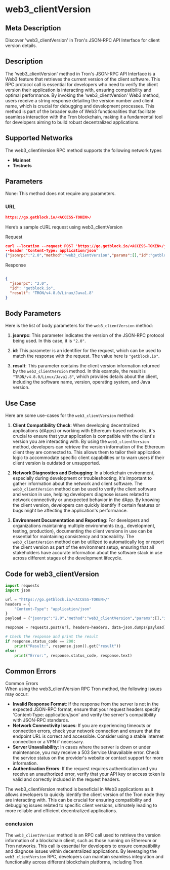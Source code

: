 # web3_clientVersion


## Meta Description
Discover 'web3_clientVersion' in Tron's JSON-RPC API Interface for client version details.

## Description
The 'web3_clientVersion' method in Tron's JSON-RPC API Interface is a Web3 feature that retrieves the current version of the client software. This RPC protocol call is essential for developers who need to verify the client version their application is interacting with, ensuring compatibility and optimal performance. By invoking the 'web3_clientVersion' Web3 method, users receive a string response detailing the version number and client name, which is crucial for debugging and development processes. This method is part of the broader suite of Web3 functionalities that facilitate seamless interaction with the Tron blockchain, making it a fundamental tool for developers aiming to build robust decentralized applications.

## Supported Networks
The web3_clientVersion RPC method supports the following network types
- **Mainnet**
- **Testnets**

## Parameters

None: This method does not require any parameters.

### URL
```json
https://go.getblock.io/<ACCESS-TOKEN>/
```
Here’s a sample cURL request using web3_clientVersion

Request
```json
curl --location --request POST 'https://go.getblock.io/<ACCESS-TOKEN>/jsonrpc' 
--header 'Content-Type: application/json' 
{"jsonrpc":"2.0","method":"web3_clientVersion","params":[],"id":"getblock.io"}
```

Response
```json

{
  "jsonrpc": "2.0",
  "id": "getblock.io",
  "result": "TRON/v4.8.0/Linux/Java1.8"
}
```
## Body Parameters

Here is the list of body parameters for the `web3_clientVersion` method:

1. **jsonrpc**: This parameter indicates the version of the JSON-RPC protocol being used. In this case, it is `"2.0"`.

2. **id**: This parameter is an identifier for the request, which can be used to match the response with the request. The value here is `"getblock.io"`.

3. **result**: This parameter contains the client version information returned by the `web3_clientVersion` method. In this example, the result is `"TRON/v4.8.0/Linux/Java1.8"`, which provides details about the client, including the software name, version, operating system, and Java version.

## Use Case

Here are some use-cases for the `web3_clientVersion` method:

1. **Client Compatibility Check**: When developing decentralized applications (dApps) or working with Ethereum-based networks, it's crucial to ensure that your application is compatible with the client's version you are interacting with. By using the `web3_clientVersion` method, developers can retrieve the version information of the Ethereum client they are connected to. This allows them to tailor their application logic to accommodate specific client capabilities or to warn users if their client version is outdated or unsupported.

2. **Network Diagnostics and Debugging**: In a blockchain environment, especially during development or troubleshooting, it's important to gather information about the network and client software. The `web3_clientVersion` method can be used to verify the client software and version in use, helping developers diagnose issues related to network connectivity or unexpected behavior in the dApp. By knowing the client version, developers can quickly identify if certain features or bugs might be affecting the application's performance.

3. **Environment Documentation and Reporting**: For developers and organizations maintaining multiple environments (e.g., development, testing, production), documenting the client versions in use can be essential for maintaining consistency and traceability. The `web3_clientVersion` method can be utilized to automatically log or report the client version as part of the environment setup, ensuring that all stakeholders have accurate information about the software stack in use across different stages of the development lifecycle.

## Code for web3_clientVersion


```python
import requests
import json

url = "https://go.getblock.io/<ACCESS-TOKEN>/"
headers = {
    "Content-Type": "application/json"
}
payload = {"jsonrpc":"2.0","method":"web3_clientVersion","params":[],"id":"getblock.io"}

response = requests.post(url, headers=headers, data=json.dumps(payload))

# Check the response and print the result
if response.status_code == 200:
    print("Result:", response.json().get("result"))
else:
    print("Error:", response.status_code, response.text)
```
## Common Errors

Common Errors  
When using the web3_clientVersion RPC Tron method, the following issues may occur:  
- **Invalid Response Format**: If the response from the server is not in the expected JSON-RPC format, ensure that your request headers specify 'Content-Type: application/json' and verify the server's compatibility with JSON-RPC standards.  
- **Network Connectivity Issues**: If you are experiencing timeouts or connection errors, check your network connection and ensure that the endpoint URL is correct and accessible. Consider using a stable internet connection or a VPN if necessary.  
- **Server Unavailability**: In cases where the server is down or under maintenance, you may receive a 503 Service Unavailable error. Check the service status on the provider's website or contact support for more information.  
- **Authentication Errors**: If the request requires authentication and you receive an unauthorized error, verify that your API key or access token is valid and correctly included in the request headers.

The web3_clientVersion method is beneficial in Web3 applications as it allows developers to quickly identify the client version of the Tron node they are interacting with. This can be crucial for ensuring compatibility and debugging issues related to specific client versions, ultimately leading to more reliable and efficient decentralized applications.

### conclusion

The `web3_clientVersion` method is an RPC call used to retrieve the version information of a blockchain client, such as those running on Ethereum or Tron networks. This call is essential for developers to ensure compatibility and diagnose issues within decentralized applications. By leveraging the `web3_clientVersion` RPC, developers can maintain seamless integration and functionality across different blockchain platforms, including Tron.
